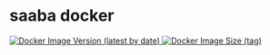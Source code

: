 # saaba docker

[
![Docker Image Version (latest by date)](https://img.shields.io/docker/v/musakui/saaba)
](https://hub.docker.com/r/musakui/saaba/tags)
[
![Docker Image Size (tag)](https://img.shields.io/docker/image-size/musakui/saaba/latest)
](https://hub.docker.com/r/musakui/saaba)
